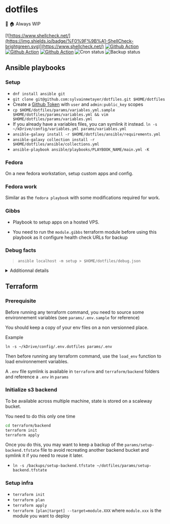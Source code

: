 # dotfiles

🔧 🏠 Always WIP

[![https://www.shellcheck.net/](https://img.shields.io/badge/%F0%9F%9B%A1-ShellCheck-brightgreen.svg)](https://www.shellcheck.net/)
[![Github Action](https://github.com/sylvainmetayer/dotfiles/workflows/Ansible/badge.svg)](https://github.com/sylvainmetayer/dotfiles/actions)
[![Github Action](https://github.com/sylvainmetayer/dotfiles/workflows/Terraform/badge.svg)](https://github.com/sylvainmetayer/dotfiles/actions)
[![Github Action](https://github.com/sylvainmetayer/dotfiles/workflows/Lint/badge.svg)](https://github.com/sylvainmetayer/dotfiles/actions)
![Cron status](https://healthchecks.io/badge/7373bc4e-5131-49ce-ae55-8b7c78e28a1e/kYvRrGbV/cron.svg)
![Backup status](https://healthchecks.io/badge/7373bc4e-5131-49ce-ae55-8b7c78e28a1e/KhnZCMHl/backup.svg)

## Ansible playbooks

### Setup

- `dnf install ansible git`
- `git clone git@github.com:sylvainmetayer/dotfiles.git $HOME/dotfiles`
- Create a [Github Token](https://github.com/settings/tokens) with `user` and `admin:public_key` scopes
- `cp $HOME/dotfiles/params/variables.yml.sample $HOME/dotfiles/params/variables.yml && vim $HOME/dotfiles/params/variables.yml`
- If you already have a variables files, you can symlink it instead. `ln -s ~/kDrive/config/variables.yml params/variables.yml`
- `ansible-galaxy install -r $HOME/dotfiles/ansible/requirements.yml`
- `ansible-galaxy collection install -r $HOME/dotfiles/ansible/collections.yml`
- `ansible-playbook ansible/playbooks/PLAYBOOK_NAME/main.yml -K`

### Fedora

On a new fedora workstation, setup custom apps and config.

### Fedora work

Similar as the `fedora playbook` with some modifications required for work.

### Gibbs

- Playbook to setup apps on a hosted VPS.

- You need to run the `module.gibbs` terraform module before using this playbook as it configure health check URLs for backup

### Debug facts

> `ansible localhost -m setup > $HOME/dotfiles/debug.json`

<details>
<summary>Additionnal details</summary>

## GPG Keys

If you want to import a GPG key and set it as your Git signing key to sign your commits, import it **before** starting the playbook with the following commands :

- `gpg --import key.asc`
- `gpg --update-trustdb`

Then, get the fingerprint of the wanted key with `gpg --list-secret-keys --keyid-format LONG` and set this value as `git_key` in the `variables.yml` file.

</details>

## Terraform

### Prerequisite

Before running any terraform command, you need to source some environnement variables (see `params/.env.sample` for reference)

You should keep a copy of your env files on a non versionned place.

Example

```
ln -s ~/kDrive/config/.env.dotfiles params/.env
```

Then before running any terraform command, use the `load_env` function to load environnement variables.

A `.env` file symlink is available in `terraform` and `terraform/backend` folders and reference a `.env` in `params`

### Initialize s3 backend

To be available across multiple machine, state is stored on a scaleway bucket.

You need to do this only one time

```bash
cd terraform/backend
terraform init
terraform apply
```

Once you do this, you may want to keep a backup of the `params/setup-backend.tfstate` file to avoid recreating another backend bucket and symlink it if you need to reuse it later.

- `ln -s /backups/setup-backend.tfstate ~/dotfiles/params/setup-backend.tfstate`

### Setup infra

- `terraform init`
- `terraform plan`
- `terraform apply`
- `terraform [plan|target] --target=module.XXX` where `module.xxx` is the module you want to deploy
